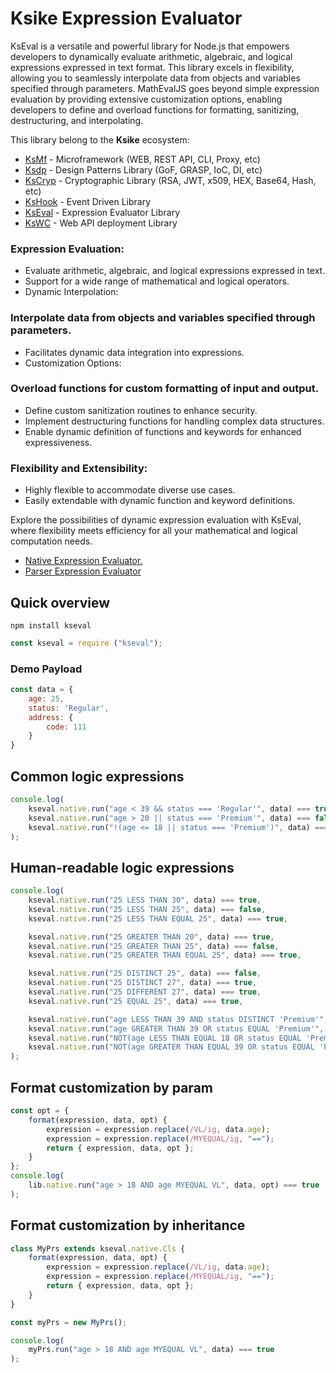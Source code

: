 # Ksike Expression Evaluator
KsEval is a versatile and powerful library for Node.js that empowers developers to dynamically evaluate arithmetic, algebraic, and logical expressions expressed in text format. This library excels in flexibility, allowing you to seamlessly interpolate data from objects and variables specified through parameters. MathEvalJS goes beyond simple expression evaluation by providing extensive customization options, enabling developers to define and overload functions for formatting, sanitizing, destructuring, and interpolating.

This library belong to the **Ksike** ecosystem:
- [KsMf](https://www.npmjs.com/package/ksmf) - Microframework (WEB, REST API, CLI, Proxy, etc)
- [Ksdp](https://www.npmjs.com/package/ksdp) - Design Patterns Library (GoF, GRASP, IoC, DI, etc)
- [KsCryp](https://www.npmjs.com/package/kscryp) - Cryptographic Library (RSA, JWT, x509, HEX, Base64, Hash, etc) 
- [KsHook](https://www.npmjs.com/package/kshook) - Event Driven Library
- [KsEval](https://www.npmjs.com/package/kseval) - Expression Evaluator Library 
- [KsWC](https://www.npmjs.com/package/kswc) - Web API deployment Library


### Expression Evaluation:

- Evaluate arithmetic, algebraic, and logical expressions expressed in text.
- Support for a wide range of mathematical and logical operators.
- Dynamic Interpolation:

### Interpolate data from objects and variables specified through parameters.
- Facilitates dynamic data integration into expressions.
- Customization Options:

### Overload functions for custom formatting of input and output.
- Define custom sanitization routines to enhance security.
- Implement destructuring functions for handling complex data structures.
- Enable dynamic definition of functions and keywords for enhanced expressiveness.

### Flexibility and Extensibility:
- Highly flexible to accommodate diverse use cases.
- Easily extendable with dynamic function and keyword definitions.


Explore the possibilities of dynamic expression evaluation with KsEval, where flexibility meets efficiency for all your mathematical and logical computation needs.

- [Native Expression Evaluator.](doc/native.md) 
- [Parser Expression Evaluator](doc/parser.md)


## Quick overview

```
npm install kseval
```

```js
const kseval = require ("kseval");
```

### Demo Payload 
```js
const data = {
    age: 25,
    status: 'Regular',
    address: {
        code: 111
    }
}
```

## Common logic expressions
```js
console.log(
    kseval.native.run("age < 39 && status === 'Regular'", data) === true,
    kseval.native.run("age > 20 || status === 'Premium'", data) === false,
    kseval.native.run("!(age <= 18 || status === 'Premium')", data) === true,
);
```

## Human-readable logic expressions
```js
console.log(
    kseval.native.run("25 LESS THAN 30", data) === true,
    kseval.native.run("25 LESS THAN 25", data) === false,
    kseval.native.run("25 LESS THAN EQUAL 25", data) === true,

    kseval.native.run("25 GREATER THAN 20", data) === true,
    kseval.native.run("25 GREATER THAN 25", data) === false,
    kseval.native.run("25 GREATER THAN EQUAL 25", data) === true,

    kseval.native.run("25 DISTINCT 25", data) === false,
    kseval.native.run("25 DISTINCT 27", data) === true,
    kseval.native.run("25 DIFFERENT 27", data) === true,
    kseval.native.run("25 EQUAL 25", data) === true,

    kseval.native.run("age LESS THAN 39 AND status DISTINCT 'Premium'", data) === true,
    kseval.native.run("age GREATER THAN 39 OR status EQUAL 'Premium'", data) === false,
    kseval.native.run("NOT(age LESS THAN EQUAL 18 OR status EQUAL 'Premium')", data) === true,
    kseval.native.run("NOT(age GREATER THAN EQUAL 39 OR status EQUAL 'Premium')", data) === true,
);
```

## Format customization by param
```js
const opt = {
    format(expression, data, opt) {
        expression = expression.replace(/VL/ig, data.age);
        expression = expression.replace(/MYEQUAL/ig, "==");
        return { expression, data, opt };
    }
};
console.log(
    lib.native.run("age > 18 AND age MYEQUAL VL", data, opt) === true
);
```

## Format customization by inheritance
```js
class MyPrs extends kseval.native.Cls {
    format(expression, data, opt) {
        expression = expression.replace(/VL/ig, data.age);
        expression = expression.replace(/MYEQUAL/ig, "==");
        return { expression, data, opt };
    }
}

const myPrs = new MyPrs();

console.log(
    myPrs.run("age > 18 AND age MYEQUAL VL", data) === true
);
```

